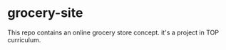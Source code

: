 # grocery-site 
This repo contains an online grocery store concept.
it's a project in TOP curriculum.